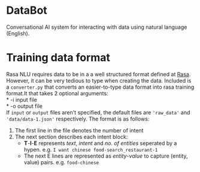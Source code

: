 # DataBot
Conversational AI system for interacting with data using natural language (English).

# Training data format
Rasa NLU requires data to be in a a well structured format defined at [Rasa](http://rasa-nlu.readthedocs.io/en/latest/dataformat.html#training-data-format). However, it can be very tedious to type when creating the data. Included is a `converter.py` that converts an easier-to-type data format into rasa training format.It that takes 2 optional arguments:  
	* -i input file  
	* -o output file  
If `input` or `output` files aren't specified, the default files are `'raw_data'` and `'data/data-1.json'` respectively. The format is as follows:  
1. The first line in the file denotes the number of intent
2. The next section describes each intent block:  
	* **T**-**I**-**E** represents *text*, *intent* and *no. of entities* seperated by a hypen. 
	 e.g. `I want chinese food-search_restaurant-1` 
	* The next E lines are represented as *entity*-*value* to capture (entity, value) pairs.
	 e.g. `food-chinese`
